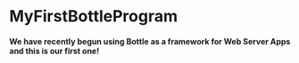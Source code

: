 # MyFirstBottleProgram
#### We have recently begun using Bottle as a framework for Web Server Apps and this is our first one!


